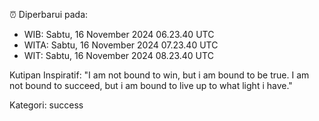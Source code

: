 ⏰ Diperbarui pada:
- WIB: Sabtu, 16 November 2024 06.23.40 UTC
- WITA: Sabtu, 16 November 2024 07.23.40 UTC
- WIT: Sabtu, 16 November 2024 08.23.40 UTC

Kutipan Inspiratif:
"I am not bound to win, but i am bound to be true. I am not bound to succeed, but i am bound to live up to what light i have."


Kategori: success

